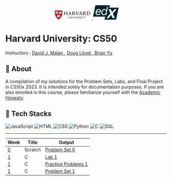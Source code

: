 <div align="center">
  <a href="https://www.jetbrains.com/pycharm/" target="_blank" rel="noreferrer">
    <img src="images/harvard.png" alt="Harvard University Logo" width="120"/>
  </a>
  <a href="https://jupyter.org/" target="_blank" rel="noreferrer">
    <img src="images/edx.png" alt="Edx Logo" width="80"/>
  </a>
</div>

<h1 ">Harvard University: CS50</h1>
<p>
<p ><em>Instructors :</em> <a href="https://www.edx.org/bio/david-j-malan"> David J. Malan  </a> , <a href="https://www.edx.org/bio/doug-lloyd"> Doug Lloyd  </a> ,<a href="https://www.edx.org/bio/brian-yu"> Brian Yu </a><p>
<h2>🧾 About </h2>
<p> A compilation of my solutions for the Problem Sets, Labs, and Final Project in CS50x 2023. It is intended solely for documentation purposes. If you are also enrolled in this course, please familiarize yourself with the <a href="https://cs50.harvard.edu/x/2023/honesty/#policy">Academic Honesty</a>.  </p>

<h2>🦾 Tech Stacks </h2>

<p>
  <img src="https://upload.wikimedia.org/wikipedia/commons/6/6a/JavaScript-logo.png" alt="JavaScript" width="25">
  <img src="https://upload.wikimedia.org/wikipedia/commons/6/61/HTML5_logo_and_wordmark.svg" alt="HTML" width="25">
  <img src="https://upload.wikimedia.org/wikipedia/commons/d/d5/CSS3_logo_and_wordmark.svg" alt="CSS" width="25">
  <img src="https://upload.wikimedia.org/wikipedia/commons/c/c3/Python-logo-notext.svg" alt="Python" width="25">
  <img src="https://upload.wikimedia.org/wikipedia/commons/1/19/C_Logo.png" alt="C" width="25">
    <img src="https://upload.wikimedia.org/wikipedia/commons/8/87/Sql_data_base_with_logo.png" alt="SQL" width="25">
</p>

---

| Week | Title     | Output   |
| ---- | ---------- | ------- |
| [0](https://github.com/remarkeyable/Harvard-University-CS50/tree/main/Week%200%20-%20Scratch)    |Scratch |[Problem Set 0](https://github.com/remarkeyable/Harvard-University-CS50/tree/main/Week%200%20-%20Scratch)     |
| [1](https://github.com/remarkeyable/Harvard-University-CS50/tree/main/Week%201%20-%20C)    | C | [Lab 1 ](https://github.com/remarkeyable/Harvard-University-CS50/tree/main/Week%201%20-%20C)  |
| [1](https://github.com/remarkeyable/Harvard-University-CS50/tree/main/Week%201%20-%20C)    | C | [Practice Problems 1 ](https://github.com/remarkeyable/Harvard-University-CS50/tree/main/Week%201%20-%20C/Practice%20Problems)  |
| [1](https://github.com/remarkeyable/Harvard-University-CS50/tree/main/Week%201%20-%20C)    | C | [Problem Set 1 ](https://github.com/remarkeyable/Harvard-University-CS50/tree/main/Week%201%20-%20C)  |




